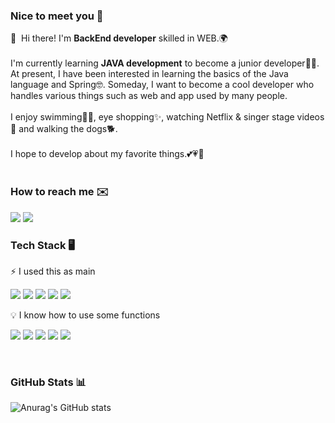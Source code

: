 ### Nice to meet you 🐣

<p>
  👋&nbsp; Hi there! I'm <b>BackEnd developer</b> skilled in WEB.🌍<br/><br/>
  I'm currently learning <b>JAVA development</b> to become a junior developer🧑‍💻.
  At present, I have been interested in learning the basics of the Java language and Spring🤓.
  Someday, I want to become a cool developer who handles various things such as web and app used by many people.<br/><br/>
  I enjoy swimming🏊‍♂️, eye shopping✨, watching Netflix & singer stage videos🎥 and walking the dogs🐕.<br/><br/>
  I hope to develop about my favorite things.💕💗💖<br/><br/>
</p>

### How to reach me ✉️
<p>
<a href="https://luminousolding.tistory.com/" target="_blank"><img src="https://img.shields.io/badge/Tech_Blog-DD0B78?style=flat&logo=GitHub%20Sponsors&logoColor=white"/></a>
<a href="mailto:luminousolding@gmail.com" target="_blank"><img src="https://img.shields.io/badge/iscowkite@gmail.com-EA4335?style=flat&logo=Gmail&logoColor=white"/></a>
</p>

### Tech Stack 🖥️
⚡ I used this as main

<p>
    <img src="https://img.shields.io/badge/java-007396?style=flat&log=java&logoColor=white">
    <img src="https://img.shields.io/badge/mysql-4479A1?style=flat&log=mysql&logoColor=white">
    <img src="https://img.shields.io/badge/spring-6DB33F?style=flat&logo=spring&logoColor=white">
    <img src="https://img.shields.io/badge/springboot-6DB33F?style=flat&logo=springboot&logoColor=white">
    <img src="https://img.shields.io/badge/spring_security-6DB33F?style=flat&logo=springboot&logoColor=white">
</p>

💡 I know how to use some functions

<p>
    <img src="https://img.shields.io/badge/html5-E34F26?style=flat&logo=html5&logoColor=white">
    <img src="https://img.shields.io/badge/css-1572B6?style=flat&logo=h&logo=css3&logoColor=white">
    <img src="https://img.shields.io/badge/python-3776AB?style=flat&logo=h&logo=python&logoColor=white">
    <img src="https://img.shields.io/badge/django-092E20?style=flat&logo=h=django&logoColor=white">
    <img src="https://img.shields.io/badge/linux-FCC624?style=flat&logo=linux&logoColor=black">
</p>
<br/>

### GitHub Stats 📊
![Anurag's GitHub stats](https://github-readme-stats.vercel.app/api?username=luminousol&theme=graywhite&show_icons=true)


<!--
### GitHub Stats 📊
![Anurag's GitHub stats](https://github-readme-stats.vercel.app/api?username=luminousol&theme=graywhite&show_icons=true)
-->
